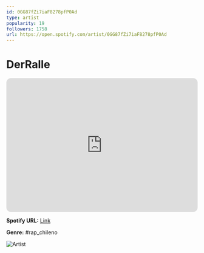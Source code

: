 ```yaml
---
id: 0GG87fZi7iaF8278pfP0Ad
type: artist
popularity: 19
followers: 1758
url: https://open.spotify.com/artist/0GG87fZi7iaF8278pfP0Ad
---
```

# DerRalle

<iframe style="border-radius:12px" src="https://open.spotify.com/embed/artist/0GG87fZi7iaF8278pfP0Ad" width="100%" height="352" frameBorder="0" allowfullscreen="" allow="autoplay; clipboard-write; encrypted-media; fullscreen; picture-in-picture" loading="lazy"></iframe>

**Spotify URL:** [Link](https://open.spotify.com/artist/0GG87fZi7iaF8278pfP0Ad)

**Genre:**  #rap_chileno

![Artist](https://i.scdn.co/image/ab6761610000e5eba4ea81b0df40380c7226c355)

